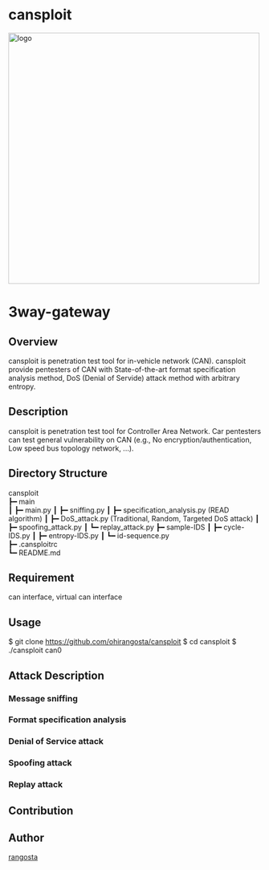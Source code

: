 # cansploit

<img width="500" alt="logo" src="https://user-images.githubusercontent.com/27995559/50401141-a2a72b00-07cf-11e9-8ba1-aa2f416a797b.png">

3way-gateway
====

## Overview

cansploit is penetration test tool for in-vehicle network (CAN). cansploit provide pentesters of CAN with State-of-the-art format specification analysis method, DoS (Denial of Servide) attack method with arbitrary entropy.

## Description

cansploit is penetration test tool for Controller Area Network. Car pentesters can test general vulnerability on CAN (e.g., No encryption/authentication, Low speed bus topology network, ...).

## Directory Structure

cansploit  
┣━ main  
┃	┣━ main.py 
┃	┣━ sniffing.py
┃	┣━ specification_analysis.py (READ algorithm) 
┃	┣━ DoS_attack.py (Traditional, Random, Targeted DoS attack)
┃   ┣━ spoofing_attack.py
┃	┗━ replay_attack.py
┣━ sample-IDS
┃	┣━ cycle-IDS.py 
┃	┣━ entropy-IDS.py 
┃	┗━ id-sequence.py	  
┣━ .cansploitrc  
┗━ README.md  

## Requirement

can interface, virtual can interface

## Usage

$ git clone https://github.com/ohirangosta/cansploit 
$ cd cansploit
$ ./cansploit can0

## Attack Description

### Message sniffing

### Format specification analysis

### Denial of Service attack

### Spoofing attack

### Replay attack

## Contribution

## Author

[rangosta](https://github.com/ohirangosta)
